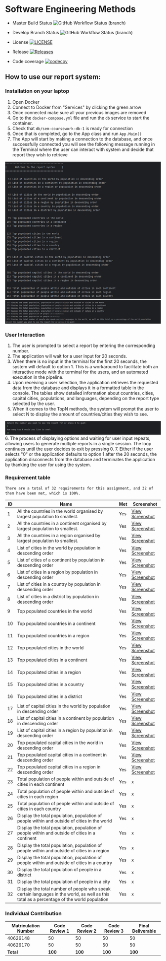 # Software Engineering Methods

* Master Build Status ![GitHub Workflow Status (branch)](https://img.shields.io/github/actions/workflow/status/soto-nicole/sem-coursework/main.yml?branch=master)

* Develop Branch Status ![GitHub Workflow Status (branch)](https://img.shields.io/github/actions/workflow/status/soto-nicole/sem-coursework/main.yml?branch=develop)

* License [![LICENSE](https://img.shields.io/github/license/soto-nicole/sem.svg?style=flat-square)](https://github.com/soto-nicole/sem-coursework/blob/master/LICENSE)

* Release [![Releases](https://img.shields.io/github/release/soto-nicole/sem-coursework/all.svg?style=flat-square)](https://github.com/soto-nicole/sem-coursework/releases)

* Code coverage [![codecov](https://codecov.io/gh/soto-nicole/sem-coursework/graph/badge.svg?token=G5L22P99MZ)](https://codecov.io/gh/soto-nicole/sem-coursework)


## How to use our report system:
### Installation on your laptop 
1. Open Docker 
2. Connect to Docker from "Services" by clicking the green arrow
3. Once connected make sure all your previous images are removed
4. Go to the `docker-compose.yml` file and run the `db` service to start the container. 
5. Check that `db/sem-coursework-db-1` is ready for connection
6. Once that is completed, go to the App class and run `App.Main()`
7. The App will start by making a connection to the database, and once successfully connected 
    you will see the following message running in the Terminal where the user can interact with 
    system and decide that report they wish to retrieve

![img_1.png](Screenshots/consoleDisplay1.png)
![img_2.png](Screenshots/consoleDisplay2.png)

### User Interaction
1. The user is prompted to select a report by entering the corresponding number. 
2. The application will wait for a user input for 20 seconds. 
3. When there is no input in the terminal for the first 20 seconds, the system will default to option 1.
   This is a workaround to facilitate both an interactive mode with the terminal for the users, and an
   automated execution in the pipeline.
4. Upon receiving a user selection, the application retrieves the requested data from the database and displays it in a formatted table in the console. 
   The tables show detailed information about countries, cities, capital cities, populations, and languages, depending on the report type selected by the user.
5. When it comes to the TopN methods, the system will prompt the user to select N to display the amount of countries/cities they wish to see.

![img_3.png](Screenshots/consoleDisplay3.png)
6. The process of displaying options and waiting for user input repeats, allowing users to generate multiple reports in a single session. The loop continues until the user decides to exit by pressing 0.
7. Either if the user selects "0" or the application defaults to option 1 after the 20 seconds, the application disconnects from the database
   and terminates the application by thanking the user for using the system. 


### Requirement table 

```text
There are a total of 32 requirements for this assignment, and 32 of them have been met, which is 100%.
```

| ID | Name                                                                                                                                       | Met | Screenshot                                                            |
|----|--------------------------------------------------------------------------------------------------------------------------------------------|-----|-----------------------------------------------------------------------|
| 1  | All the countries in the world organised by largest population to smallest.                                                                | Yes | [View Screenshot](Screenshots/1-AllCountries-ByWorld.png)             |
| 2  | All the countries in a continent organised by largest population to smallest.                                                              | Yes | [View Screenshot](Screenshots/2-AllCountries-ByContinent.png)         |
| 3  | All the countries in a region organised by largest population to smallest.                                                                 | Yes | [View Screenshot](Screenshots/3-AllCountries-ByRegion.png)            |
| 4  | List of cities in the world by population in descending order                                                                              | Yes | [View Screenshot](Screenshots/4-AllCities-ByWorld.png)                |
| 5  | List of cities of a continent by population in descending order                                                                            | Yes | [View Screenshot](Screenshots/5-AllCities-ByContinent.png)            |
| 6  | List of cities in a region by population in descending order                                                                               | Yes | [View Screenshot](Screenshots/6-AllCities-ByRegion.png)               |
| 7  | List of cities in a country by population in descending order                                                                              | Yes | [View Screenshot](Screenshots/7-AllCities-ByCountry.png)              |
| 8  | List of cities in a district by population in descending order                                                                             | Yes | [View Screenshot](Screenshots/8-AllCities-ByDistrict.png)             |
| 9  | Top populated countries in the world                                                                                                       | Yes | [View Screenshot](Screenshots/9-TopNCountries-ByWorld.png)            |
| 10 | Top populated countries in a continent                                                                                                     | Yes | [View Screenshot](Screenshots/10-TopNCountries-ByContinent.png)       |
| 11 | Top populated countries in a region                                                                                                        | Yes | [View Screenshot](Screenshots/11-TopNCountries-ByRegion.png)          |
| 12 | Top populated cities in the world                                                                                                          | Yes | [View Screenshot](Screenshots/12-TopNCities-ByWorld.png)              |
| 13 | Top populated cities in a continent                                                                                                        | Yes | [View Screenshot](Screenshots/13-TopNCities-ByContinent.png)          |
| 14 | Top populated cities in a region                                                                                                           | Yes | [View Screenshot](Screenshots/14-TopNCities-ByRegion.png)             |
| 15 | Top populated cities in a country                                                                                                          | Yes | [View Screenshot](Screenshots/15-TopNCities-ByCountry.png)            |
| 16 | Top populated cities in a district                                                                                                         | Yes | [View Screenshot](Screenshots/16-TopNCities-ByDistrict.png)           |
| 17 | List of capital cities in the world by population in descending order                                                                      | Yes | [View Screenshot](Screenshots/17-AllCapitalCities-ByWorld.png)        |
| 18 | List of capital cities in a continent by population in descending order                                                                    | Yes | [View Screenshot](Screenshots/18-AllCapitalCities-ByContinent.png)    |
| 19 | List of capital cities in a region by population in descending order                                                                       | Yes | [View Screenshot](Screenshots/19-AllCapitalCities-ByRegion.png)       |
| 20 | Top populated capital cities in the world in descending order                                                                              | Yes | [View Screenshot](Screenshots/20-TopNCapitalCities-ByWorld.png)       |
| 21 | Top populated capital cities in a continent in descending order                                                                            | Yes | [View Screenshot](Screenshots/21-TopNCapitalCities-ByContinent.png)   |
| 22 | Top populated capital cities in a region in descending order                                                                               | Yes | [View Screenshot](Screenshots/22-TopNCapitalCities-ByRegion.png)      |
| 23 | Total population of people within and outside of cities in each continent                                                                  | Yes | x                                                                     |
| 24 | Total population of people within and outside of cities in each region                                                                     | Yes | x                                                                     |
| 25 | Total population of people within and outside of cities in each country                                                                    | Yes | x                                                                     |
| 26 | Display the total population, population of people within and outside of cities in the world                                               | Yes | x                                                                     |
| 27 | Display the total population, population of people within and outside of cities in a continent                                             | Yes | x                                                                     |
| 28 | Display the total population, population of people within and outside of cities in a region                                                | Yes | x                                                                     |
| 29 | Display the total population, population of people within and outside of cities in a country                                               | Yes | x                                                                     |
| 30 | Display the total population of people in a district                                                                                       | Yes | x                                                                     |
| 31 | Display the total population of people in a city                                                                                           | Yes | x                                                                     |
| 32 | Display the total number of people who speak certain languages in the world, as well as this total as a percentage of the world population | Yes | x                                                                     |


### Individual Contribution

| Matriculation Number | Code Review 1 | Code Review 2 | Code Review 3 | Final Deliverable |
|----------------------|---------------|---------------|---------------|-------------------|
| 40626148             | 50            | 50            | 50            | 50                |
| 40626170             | 50            | 50            | 50            | 50                |
| **Total**            | **100**       | **100**       | **100**       | **100**           |
